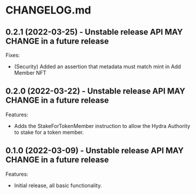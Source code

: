 # CHANGELOG.md

## 0.2.1 (2022-03-25) - Unstable release API MAY CHANGE in a future release
Fixes:
- (Security) Added an assertion that metadata must match mint in Add Member NFT

## 0.2.0 (2022-03-22) - Unstable release API MAY CHANGE in a future release
Features:
- Adds the StakeForTokenMember instruction to allow the Hydra Authority to stake for a token member.

## 0.1.0 (2022-03-09) - Unstable release API MAY CHANGE in a future release
Features:
- Initial release, all basic functionality.

